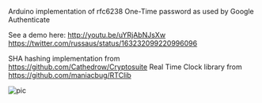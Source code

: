 Arduino implementation of rfc6238 One-Time password as used by Google Authenticate

See a demo here: http://youtu.be/uYRjAbNJsXw https://twitter.com/russaus/status/163232099220996096

SHA hashing implementation from https://github.com/Cathedrow/Cryptosuite
Real Time Clock library from https://github.com/maniacbug/RTClib

![pic](https://pbs.twimg.com/media/AkPqurpCQAAvhFj.jpg)
